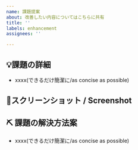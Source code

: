 ```yaml
---
name: 課題提案
about: 改善したい内容についてはこちらに共有
title: ''
labels: enhancement
assignees: ''

---
```


## 💡課題の詳細
- xxxx(できるだけ簡潔に/as concise as possible)

## 📸スクリーンショット / Screenshot
<!-- 参考画像があれば添付してください -->

## ⛏ 課題の解決方法案
- xxxx(できるだけ簡潔に/as concise as possible)

